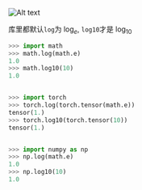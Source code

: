 ![Alt text](https://cdn.jsdelivr.net/gh/sword4869/pic1@main/images/202407062037748.png)

库里都默认`log`为 $\log_e$, `log10`才是 $\log_{10}$
```python
>>> import math
>>> math.log(math.e)
1.0
>>> math.log10(10)
1.0


>>> import torch
>>> torch.log(torch.tensor(math.e))
tensor(1.)
>>> torch.log10(torch.tensor(10))
tensor(1.)


>>> import numpy as np
>>> np.log(math.e)
1.0
>>> np.log10(10)
1.0
```